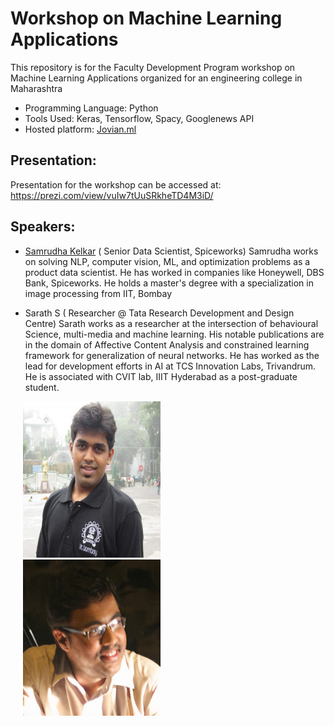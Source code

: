 # Workshop on Machine Learning Applications 
This repository is for the Faculty Development Program workshop on Machine Learning Applications organized for an engineering college in Maharashtra 

 * Programming Language: Python
 * Tools Used: Keras, Tensorflow, Spacy, Googlenews API
 * Hosted platform: [Jovian.ml](https://jovian.ml/)


## Presentation:
Presentation for the workshop can be accessed at: https://prezi.com/view/vuIw7tUuSRkheTD4M3iD/


## Speakers: 
- [Samrudha Kelkar](https://www.linkedin.com/in/samrudha-kelkar-data-science/) ( Senior Data Scientist, Spiceworks) 
Samrudha works on solving NLP, computer vision, ML, and optimization problems as a product data scientist. He has worked in companies like Honeywell, DBS Bank, Spiceworks. He holds a master's degree with a specialization in image processing from IIT, Bombay  

- Sarath S ( Researcher @ Tata Research Development and Design Centre) Sarath works as a researcher at the intersection of behavioural Science, multi-media and machine learning. His notable publications are in the domain of Affective Content Analysis and constrained learning framework for generalization of neural networks. He has worked as the lead for development efforts in AI at TCS Innovation Labs, Trivandrum. He is associated with CVIT lab, IIIT Hyderabad as a post-graduate student.

<img src="samrudha.jpg"
     height="250px"
      width="220px"
       hspace="20"
    /><img src="sarath.jpg"
     height="250px"
     width="220px"
       hspace="20"
 />


